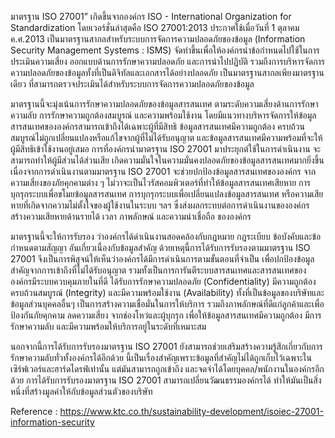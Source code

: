 มาตรฐาน ISO 27001” เกิดขึ้นจากองค์กร ISO - International Organization for Standardization โดยเวอร์ชั่นล่าสุดคือ ISO 27001:2013 ประกาศใช้เมื่อวันที่ 1 ตุลาคม ค.ศ.2013 เป็นมาตรฐานสากลสำหรับระบบการจัดการความปลอดภัยของข้อมูล (Information Security Management Systems : ISMS) จัดทำขึ้นเพื่อให้องค์กรนำข้อกำหนดไปใช้ในการประเมินความเสี่ยง ออกแบบด้านการรักษาความปลอดภัย และการนำไปปฏิบัติ รวมถึงการบริหารจัดการความปลอดภัยของข้อมูลทั้งที่เป็นดิจิทัลและเอกสารได้อย่างปลอดภัย เป็นมาตรฐานสากลเพียงมาตรฐานเดียว ที่สามารถตรวจประเมินได้สำหรับระบบการจัดการความปลอดภัยของข้อมูล

มาตรฐานนี้จะมุ่งเน้นการรักษาความปลอดภัยของข้อมูลสารสนเทศ ตามระดับความเสี่ยงด้านการรักษาความลับ การรักษาความถูกต้องสมบูรณ์ และความพร้อมใช้งาน โดยมีแนวทางบริหารจัดการให้ข้อมูลสารสนเทศขององค์กรสามารถเข้าถึงได้เฉพาะผู้ที่มีสิทธิ ข้อมูลสารสนเทศมีความถูกต้อง ครบถ้วนสมบูรณ์ไม่ถูกเปลี่ยนแปลงหรือแก้ไขจากผู้ที่ไม่ได้รับอนุญาต และข้อมูลสารสนเทศมีความพร้อมที่จะให้ผู้มีสิทธิเข้าใช้งานอยู่เสมอ การที่องค์กรนํามาตรฐาน ISO 27001 มาประยุกต์ใช้ในการดําเนินงาน จะสามารถทําให้ผู้มีส่วนได้ส่วนเสีย เกิดความมั่นใจในความมั่นคงปลอดภัยของข้อมูลสารสนเทศมากยิ่งขึ้น เนื่องจากการดําเนินงานตามมาตรฐาน ISO 27001 จะช่วยปกป้องข้อมูลสารสนเทศขององค์กร จากความเสี่ยงของภัยคุกคามต่าง ๆ ไม่วาจะเป็นไวรัสคอมพิวเตอร์ที่ทําให้ข้อมูลสารสนเทศเสียหาย การบุกรุกระบบเพื่อขโมยข้อมูลสารสนเทศ การบุกรุกระบบเพื่อเปลี่ยนแปลงข้อมูลสารสนเทศ หรือความเสียหายที่เกิดจากความไม่ตั้งใจของผู้ใช้งานในระบบ ฯลฯ ซึ่งส่งผลกระทบต่อการดําเนินงานขององค์กร สร้างความเสียหายด้านรายได้ เวลา ภาพลักษณ์ และความน่าเชื่อถือ ขององค์กร

มาตรฐานนี้จะให้การรับรอง ว่าองค์กรได้ดำเนินงานสอดคล้องกับกฎหมาย กฎระเบียบ ข้อบังคับและข้อกำหนดตามสัญญา อันเกี่ยวเนื่องกับข้อมูลสำคัญ ด้วยเหตุนี้การได้รับการรับรองตามมาตรฐาน ISO 27001 จึงเป็นการพิสูจน์ให้เห็นว่าองค์กรได้มีการดำเนินการตามขั้นตอนที่จำเป็น เพื่อปกป้องข้อมูลสำคัญจากการเข้าถึงที่ไม่ได้รับอนุญาต รวมทั้งเป็นการการันตีระบบสารสนเทศและสารสนเทศขององค์กรมีระบบควบคุมภายในที่ดี ได้รับการรักษาความปลอดภัย (Confidentiality) มีความถูกต้องครบถ้วนสมบูรณ์ (Integrity) และมีความพร้อมใช้งาน (Availability) ทั้งที่เป็นข้อมูลของบริษัทและข้อมูลส่วนบุคคลอื่นๆ เป็นการสร้างความเชื่อมั่นในการให้บริการ รวมถึงภาพลักษณ์ที่ดีแก่ลูกค้าและเพื่อป้องกันภัยคุกคาม ลดความเสี่ยง จากช่องโหว่และผู้บุกรุก เพื่อให้ข้อมูลสารสนเทศมีความถูกต้อง มีการรักษาความลับ และมีความพร้อมให้บริการอยู่ในระดับที่เหมาะสม

นอกจากนี้การได้รับการรับรองมาตรฐาน ISO 27001 ยังสามารถช่วยเสริมสร้างความรู้สึกเกี่ยวกับการรักษาความลับทั่วทั้งองค์กรได้อีกด้วย นี้เป็นเรื่องสำคัญเพราะข้อมูลที่สำคัญไม่ได้ถูกเก็บไว้เฉพาะในเซิร์ฟเวอร์และฮาร์ดไดรฟ์เท่านั้น แต่มันสามารถถูกเข้าถึง และจดจำได้โดยบุคคล/พนักงานในองค์กรอีกด้วย การได้รับการรับรองมาตรฐาน ISO 27001 สามารถเปลี่ยนวัฒนธรรมองค์กรได้ ทำให้มันเป็นสิ่งหนึ่งที่สร้างมูลค่าให้กับข้อมูลส่วนตัวของบริษัท

Reference : https://www.ktc.co.th/sustainability-development/isoiec-27001-information-security

